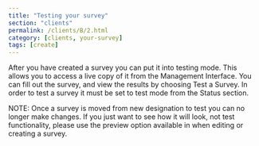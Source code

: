 ```yaml
---
title: "Testing your survey"
section: "clients"
permalink: /clients/B/2.html
category: [clients, your-survey]
tags: [create]
---
```


After you have created a survey you can put it into testing mode. This allows you to access a live copy of it from the Management Interface. You can fill out the survey, and view the results by choosing Test a Survey. In order to test a survey it must be set to test mode from the Status section.

NOTE: Once a survey is moved from new designation to test you can no longer make changes. If you just want to see how it will look, not test functionality, please use the preview option available in when editing or creating a survey.
